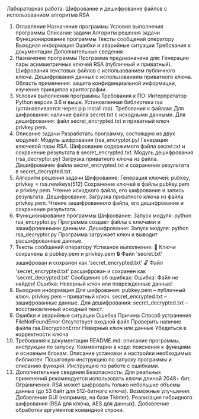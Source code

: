 Лабораторная работа: Шифрование и дешифрование файлов с использованием алгоритма RSA
1. Оглавление
Назначение программы
Условия выполнения программы
Описание задачи
Алгоритм решения задачи
Функционирование программы
Тексты сообщений оператору
Выходная информация
Ошибки и аварийные ситуации
Требования к документации
Дополнительные сведения
2. Назначение программы
Программа предназначена для:
Генерации пары асимметричных ключей RSA (публичный и приватный).
Шифрования текстовых файлов с использованием публичного ключа.
Дешифрования данных с использованием приватного ключа.
Область применения: защита конфиденциальной информации, изучение принципов криптографии.
3. Условия выполнения программы
Требования к ПО:
Интерпретатор Python версии 3.6 и выше.
Установленная библиотека rsa (устанавливается через pip install rsa).
Требования к файлам:
Для шифрования: наличие файла secret.txt с исходными данными.
Для дешифрования: файл secret_encrypted.txt и приватный ключ privkey.pem.
4. Описание задачи
Разработать программу, состоящую из двух модулей:
Модуль шифрования (rsa_encryptor.py)
Генерация ключевой пары RSA.
Шифрование содержимого файла secret.txt и сохранение результата в secret_encrypted.txt.
Модуль дешифрования (rsa_decryptor.py)
Загрузка приватного ключа из файла.
Дешифрование файла secret_encrypted.txt и сохранение результата в secret_decrypted.txt.
5. Алгоритм решения задачи
Шифрование:
Генерация ключей:
pubkey, privkey = rsa.newkeys(512)
Сохранение ключей в файлы pubkey.pem и privkey.pem.
Чтение исходного файла, его шифрование и запись результата.
Дешифрование:
Загрузка приватного ключа из файла privkey.pem.
Чтение зашифрованного файла, его дешифрование и сохранение результата.
6. Функционирование программы
Шифрование:
Запуск модуля:
python rsa_encryptor.py
Программа создает файлы с ключами и зашифрованными данными.
Дешифрование:
Запуск модуля:
python rsa_decryptor.py
Программа загружает ключ и выводит расшифрованные данные.
7. Тексты сообщений оператору
Успешное выполнение:
🔑 Ключи сохранены в pubkey.pem и privkey.pem
🔒 Файл 'secret.txt' зашифрован и сохранен как 'secret_encrypted.txt'
🔓 Файл 'secret_encrypted.txt' расшифрован и сохранен как 'secret_decrypted.txt'
Сообщения об ошибках:
Ошибка: Файл не найден!
Ошибка: Неверный ключ или поврежденные данные!
8. Выходная информация
Для шифрования:
pubkey.pem – публичный ключ.
privkey.pem – приватный ключ.
secret_encrypted.txt – зашифрованные данные.
Для дешифрования:
secret_decrypted.txt – восстановленный исходный текст.
9. Ошибки и аварийные ситуации
Ошибка	Причина	Способ устранения
FileNotFoundError	Отсутствует входной файл	Проверить наличие файла
rsa.DecryptionError	Неверный ключ или данные	Убедиться в корректности ключа
10. Требования к документации
README.md: описание программы, инструкции по запуску.
Комментарии в коде: пояснения к функциям и основным блокам.
Описание установки и настройки необходимых библиотек.
Пошаговую инструкцию по запуску программы и описанию функций.
Инструкцию по работе с ошибками.
11. Дополнительные сведения
Безопасность: Для реальных применений рекомендуется использовать ключи длиной 2048+ бит.
Ограничения: RSA может шифровать только небольшие объемы данных (до 53 байт для 512-битного ключа).
Возможные улучшения:
Добавление GUI (например, на базе Tkinter).
Реализация гибридного шифрования (RSA для ключа, AES для данных).
Добавление обработки аргументов командной строки.
